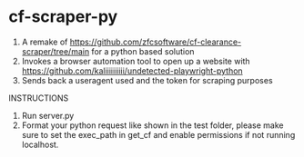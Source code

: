 # cf-scraper-py


1. A remake of https://github.com/zfcsoftware/cf-clearance-scraper/tree/main for a python based solution
2. Invokes a browser automation tool to open up a website with https://github.com/kaliiiiiiiiii/undetected-playwright-python
3. Sends back a useragent used and the token for scraping purposes


INSTRUCTIONS
1. Run server.py
2. Format your python request like shown in the test folder, please make sure to set the exec_path in get_cf and enable permissions if not running localhost.

